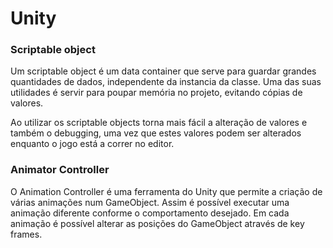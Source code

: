 # Unity

### Scriptable object

&#x20;Um scriptable object é um data container que serve para guardar grandes quantidades de dados, independente da instancia da classe. Uma das suas utilidades é servir para poupar memória no projeto, evitando cópias de valores.

Ao utilizar os scriptable objects torna mais fácil a alteração de valores e também o debugging, uma vez que estes valores podem ser alterados enquanto o jogo está a correr no editor.

### Animator Controller

O Animation Controller é uma ferramenta do Unity que permite a criação de várias animações num GameObject. Assim é possível executar uma animação diferente conforme o comportamento desejado. Em cada animação é possível alterar as posições do GameObject através de key frames.&#x20;
